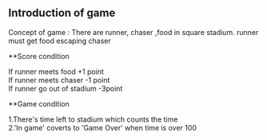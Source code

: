 ## Introduction of game

Concept of game : There are runner, chaser ,food in square stadium. runner must get food escaping chaser

**Score condition

If runner meets food +1 point  
If runner meets chaser -1 point  
If runner go out of stadium -3point

**Game condition

1.There's time left to stadium which counts the time  
2.'In game' coverts to 'Game Over' when time is over 100
